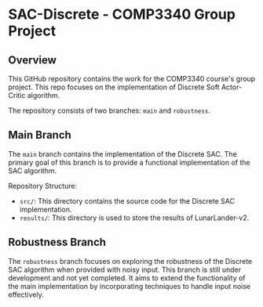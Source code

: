 # SAC-Discrete - COMP3340 Group Project

## Overview
This GitHub repository contains the work for the COMP3340 course's group project. This repo focuses on the implementation of Discrete Soft Actor-Critic algorithm. 

The repository consists of two branches: `main` and `robustness`.

## Main Branch
The `main` branch contains the implementation of the Discrete SAC. The primary goal of this branch is to provide a functional implementation of the SAC algorithm.

Repository Structure:
- `src/`: This directory contains the source code for the Discrete SAC implementation.
- `results/`: This directory is used to store the results of LunarLander-v2.


## Robustness Branch
The `robustness` branch focuses on exploring the robustness of the Discrete SAC algorithm when provided with noisy input. This branch is still under development and not yet completed. It aims to extend the functionality of the main implementation by incorporating techniques to handle input noise effectively.
